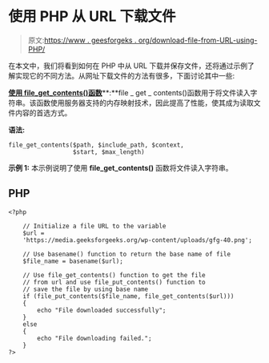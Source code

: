 # 使用 PHP 从 URL 下载文件

> 原文:[https://www . geesforgeks . org/download-file-from-URL-using-PHP/](https://www.geeksforgeeks.org/download-file-from-url-using-php/)

在本文中，我们将看到如何在 PHP 中从 URL 下载并保存文件，还将通过示例了解实现它的不同方法。从网址下载文件的方法有很多，下面讨论其中一些:

[**使用 file_get_contents()函数**](https://www.geeksforgeeks.org/php-file_get_contents-function/)**:**file _ get _ contents()函数用于将文件读入字符串。该函数使用服务器支持的内存映射技术，因此提高了性能，使其成为读取文件内容的首选方式。

**语法:**

```
file_get_contents($path, $include_path, $context, 
                  $start, $max_length)
```

**示例 1:** 本示例说明了使用 **file_get_contents()** 函数将文件读入字符串。

## PHP

```
<?php

    // Initialize a file URL to the variable
    $url = 
    'https://media.geeksforgeeks.org/wp-content/uploads/gfg-40.png';

    // Use basename() function to return the base name of file
    $file_name = basename($url);

    // Use file_get_contents() function to get the file
    // from url and use file_put_contents() function to
    // save the file by using base name
    if (file_put_contents($file_name, file_get_contents($url)))
    {
        echo "File downloaded successfully";
    }
    else
    {
        echo "File downloading failed.";
    }
?>
```